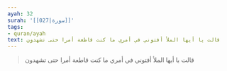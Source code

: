 ```yaml
---
ayah: 32
surah: '[[027|سورة]]'
tags:
- quran/ayah
text: قالت يا أيها الملأ أفتوني في أمري ما كنت قاطعة أمرا حتى تشهدون
---
```

> قالت يا أيها الملأ أفتوني في أمري ما كنت قاطعة أمرا حتى تشهدون
